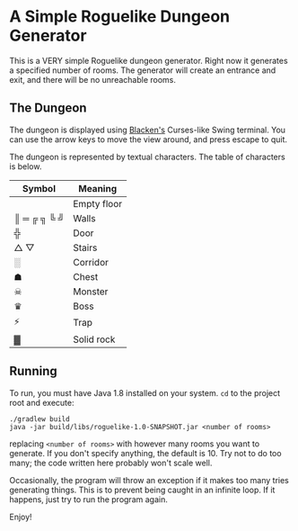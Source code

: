 # A Simple Roguelike Dungeon Generator

This is a VERY simple Roguelike dungeon generator. Right now it generates a specified number of rooms. The generator
will create an entrance and exit, and there will be no unreachable rooms.

## The Dungeon

The dungeon is displayed using [Blacken's](https://code.google.com/p/blacken/) Curses-like Swing terminal. You can use
the arrow keys to move the view around, and press escape to quit.

The dungeon is represented by textual characters. The table of characters is below.

| Symbol      | Meaning     |
| ----------- | ----------- |
|             | Empty floor |
| ║ ═ ╔ ╗ ╚ ╝ | Walls       |
| ╬           | Door        |
| △ ▽         | Stairs      |
| ░           | Corridor    |
| ☗           | Chest       |
| ☠           | Monster     |
| ♛           | Boss        |
| ⚡           | Trap        |
| ▓           | Solid rock  |

## Running

To run, you must have Java 1.8 installed on your system. `cd` to the project root and execute:

```
./gradlew build
java -jar build/libs/roguelike-1.0-SNAPSHOT.jar <number of rooms>
```

replacing `<number of rooms>` with however many rooms you want to generate. If you don't specify anything, the default
is 10. Try not to do too many; the code written here probably won't scale well.

Occasionally, the program will throw an exception if it makes too many tries generating things. This is to prevent being
caught in an infinite loop. If it happens, just try to run the program again.

Enjoy!
